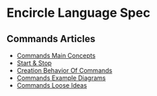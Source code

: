 Encircle Language Spec
======================

Commands Articles
-----------------

- [Commands Main Concepts](commands-main-concepts.md)
- [Start & Stop](start-and-stop.md)
- [Creation Behavior Of Commands](creation-behavior-of-commands.md)
- [Commands Example Diagrams](commands-example-diagrams.md)
- [Commands Loose Ideas](commands-loose-ideas.md)